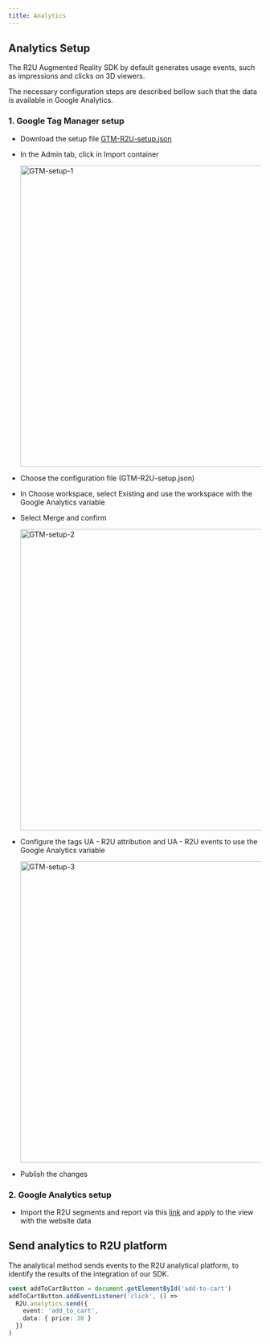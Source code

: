 ```yaml
---
title: Analytics
---
```


## Analytics Setup

The R2U Augmented Reality SDK by default generates usage events, such as impressions and clicks on 3D viewers.

The necessary configuration steps are described bellow such that the data is available in Google Analytics.

### 1. Google Tag Manager setup

- Download the setup file [GTM-R2U-setup.json](https://raw.githubusercontent.com/r2u-io/documentation/master/gtm_setup/files/GTM-R2U-setup.json)

- In the Admin tab, click in Import container

  <div>
    <p float="left">
      <img src="https://sdk.r2u.io/documentation/GTM-setup-screen-01.png" title="GTM-setup-1" width="600"/>
    </p>
  </div>

- Choose the configuration file (GTM-R2U-setup.json)

- In Choose workspace, select Existing and use the workspace with the Google Analytics variable

- Select Merge and confirm

  <div>
    <p float="left">
      <img src="https://sdk.r2u.io/documentation/GTM-setup-screen-02.png" title="GTM-setup-2" width="600"/>
    </p>
  </div>

- Configure the tags UA - R2U attribution and UA - R2U events to use the Google Analytics variable

   <div>
    <p float="left">
      <img src="https://sdk.r2u.io/documentation/GTM-setup-screen-03.png" title="GTM-setup-3" width="600"/>
    </p>
  </div>

- Publish the changes

### 2. Google Analytics setup

- Import the R2U segments and report via this [link](https://analytics.google.com/analytics/web/provision/?authuser=0&utm_source&utm_medium&utm_term&utm_content&utm_campaign#/provision) and apply to the view with the website data

## Send analytics to R2U platform

The analytical method sends events to the R2U analytical platform, to identify the results of the integration of our SDK.

```typescript
const addToCartButton = document.getElementById('add-to-cart')
addToCartButton.addEventListener('click', () =>
  R2U.analytics.send({
    event: 'add_to_cart',
    data: { price: 30 }
  })
)
```